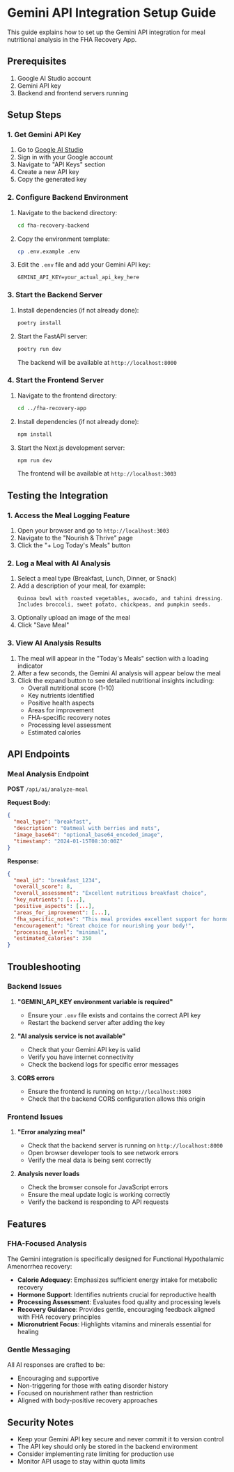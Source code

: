 # Gemini API Integration Setup Guide

This guide explains how to set up the Gemini API integration for meal nutritional analysis in the FHA Recovery App.

## Prerequisites

1. Google AI Studio account
2. Gemini API key
3. Backend and frontend servers running

## Setup Steps

### 1. Get Gemini API Key

1. Go to [Google AI Studio](https://aistudio.google.com/)
2. Sign in with your Google account
3. Navigate to "API Keys" section
4. Create a new API key
5. Copy the generated key

### 2. Configure Backend Environment

1. Navigate to the backend directory:
   ```bash
   cd fha-recovery-backend
   ```

2. Copy the environment template:
   ```bash
   cp .env.example .env
   ```

3. Edit the `.env` file and add your Gemini API key:
   ```env
   GEMINI_API_KEY=your_actual_api_key_here
   ```

### 3. Start the Backend Server

1. Install dependencies (if not already done):
   ```bash
   poetry install
   ```

2. Start the FastAPI server:
   ```bash
   poetry run dev
   ```

   The backend will be available at `http://localhost:8000`

### 4. Start the Frontend Server

1. Navigate to the frontend directory:
   ```bash
   cd ../fha-recovery-app
   ```

2. Install dependencies (if not already done):
   ```bash
   npm install
   ```

3. Start the Next.js development server:
   ```bash
   npm run dev
   ```

   The frontend will be available at `http://localhost:3003`

## Testing the Integration

### 1. Access the Meal Logging Feature

1. Open your browser and go to `http://localhost:3003`
2. Navigate to the "Nourish & Thrive" page
3. Click the "+ Log Today's Meals" button

### 2. Log a Meal with AI Analysis

1. Select a meal type (Breakfast, Lunch, Dinner, or Snack)
2. Add a description of your meal, for example:
   ```
   Quinoa bowl with roasted vegetables, avocado, and tahini dressing. 
   Includes broccoli, sweet potato, chickpeas, and pumpkin seeds.
   ```
3. Optionally upload an image of the meal
4. Click "Save Meal"

### 3. View AI Analysis Results

1. The meal will appear in the "Today's Meals" section with a loading indicator
2. After a few seconds, the Gemini AI analysis will appear below the meal
3. Click the expand button to see detailed nutritional insights including:
   - Overall nutritional score (1-10)
   - Key nutrients identified
   - Positive health aspects
   - Areas for improvement
   - FHA-specific recovery notes
   - Processing level assessment
   - Estimated calories

## API Endpoints

### Meal Analysis Endpoint

**POST** `/api/ai/analyze-meal`

**Request Body:**
```json
{
  "meal_type": "breakfast",
  "description": "Oatmeal with berries and nuts",
  "image_base64": "optional_base64_encoded_image",
  "timestamp": "2024-01-15T08:30:00Z"
}
```

**Response:**
```json
{
  "meal_id": "breakfast_1234",
  "overall_score": 8,
  "overall_assessment": "Excellent nutritious breakfast choice",
  "key_nutrients": [...],
  "positive_aspects": [...],
  "areas_for_improvement": [...],
  "fha_specific_notes": "This meal provides excellent support for hormonal recovery...",
  "encouragement": "Great choice for nourishing your body!",
  "processing_level": "minimal",
  "estimated_calories": 350
}
```

## Troubleshooting

### Backend Issues

1. **"GEMINI_API_KEY environment variable is required"**
   - Ensure your `.env` file exists and contains the correct API key
   - Restart the backend server after adding the key

2. **"AI analysis service is not available"**
   - Check that your Gemini API key is valid
   - Verify you have internet connectivity
   - Check the backend logs for specific error messages

3. **CORS errors**
   - Ensure the frontend is running on `http://localhost:3003`
   - Check that the backend CORS configuration allows this origin

### Frontend Issues

1. **"Error analyzing meal"**
   - Check that the backend server is running on `http://localhost:8000`
   - Open browser developer tools to see network errors
   - Verify the meal data is being sent correctly

2. **Analysis never loads**
   - Check the browser console for JavaScript errors
   - Ensure the meal update logic is working correctly
   - Verify the backend is responding to API requests

## Features

### FHA-Focused Analysis

The Gemini integration is specifically designed for Functional Hypothalamic Amenorrhea recovery:

- **Calorie Adequacy**: Emphasizes sufficient energy intake for metabolic recovery
- **Hormone Support**: Identifies nutrients crucial for reproductive health
- **Processing Assessment**: Evaluates food quality and processing levels
- **Recovery Guidance**: Provides gentle, encouraging feedback aligned with FHA recovery principles
- **Micronutrient Focus**: Highlights vitamins and minerals essential for healing

### Gentle Messaging

All AI responses are crafted to be:
- Encouraging and supportive
- Non-triggering for those with eating disorder history
- Focused on nourishment rather than restriction
- Aligned with body-positive recovery approaches

## Security Notes

- Keep your Gemini API key secure and never commit it to version control
- The API key should only be stored in the backend environment
- Consider implementing rate limiting for production use
- Monitor API usage to stay within quota limits
